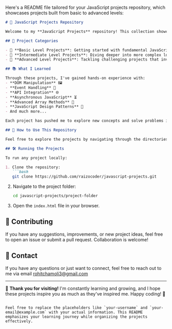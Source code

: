 Here's a README file tailored for your JavaScript projects repository, which showcases projects built from basic to advanced levels:

```markdown
# 🌟 JavaScript Projects Repository

Welcome to my **JavaScript Projects** repository! This collection showcases various projects built using **Vanilla JavaScript** 🛠️, starting from basic to advanced levels. Each project represents a milestone in my learning journey, and I'm thrilled to share the knowledge and skills I've acquired along the way.

## 📂 Project Categories

- 🥉 **Basic Level Projects**: Getting started with fundamental JavaScript concepts and simple applications.
- 🥈 **Intermediate Level Projects**: Diving deeper into more complex logic, DOM manipulation, and event handling.
- 🥇 **Advanced Level Projects**: Tackling challenging projects that involve sophisticated JavaScript patterns, APIs, and more.

## 📚 What I Learned

Through these projects, I've gained hands-on experience with:
- **DOM Manipulation** 🖼️
- **Event Handling** 🎯
- **API Integration** 🌐
- **Asynchronous JavaScript** ⏳
- **Advanced Array Methods** 🔄
- **JavaScript Design Patterns** 🧩
- And much more...

Each project has pushed me to explore new concepts and solve problems in innovative ways. I'm excited to continue this journey and keep improving my skills.

## 🚀 How to Use This Repository

Feel free to explore the projects by navigating through the directories. Each project comes with its own `README.md` file that explains the project's objective, the concepts it covers, and instructions on how to run it.

## 🛠️ Running the Projects

To run any project locally:

1. Clone the repository:
   ```bash
   git clone https://github.com/raizocoder/javascript-projects.git
   ```
2. Navigate to the project folder:
   ```bash
   cd javascript-projects/project-folder
   ```
3. Open the `index.html` file in your browser.

## 🙌 Contributing

If you have any suggestions, improvements, or new project ideas, feel free to open an issue or submit a pull request. Collaboration is welcome!

## 📧 Contact

If you have any questions or just want to connect, feel free to reach out to me via email rohitchamoli3@gmail.com

---

🌟 **Thank you for visiting!** I'm constantly learning and growing, and I hope these projects inspire you as much as they've inspired me. Happy coding! 🚀
```

Feel free to replace the placeholders like `your-username` and `your-email@example.com` with your actual information. This README emphasizes your learning journey while organizing the projects effectively.
